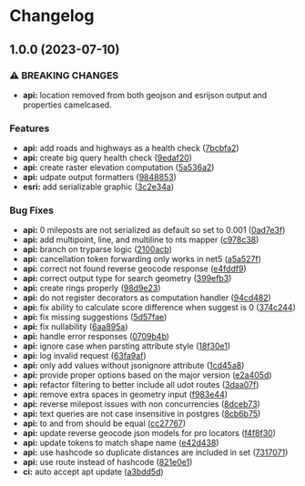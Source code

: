 # Changelog

## 1.0.0 (2023-07-10)


### ⚠ BREAKING CHANGES

* **api:** location removed from both geojson and esrijson output and properties camelcased.

### Features

* **api:** add roads and highways as a health check ([7bcbfa2](https://github.com/agrc/api.mapserv.utah.gov/commit/7bcbfa22e8d7492260aab4e24674e2d6dac81443))
* **api:** create big query health check ([9edaf20](https://github.com/agrc/api.mapserv.utah.gov/commit/9edaf2032d1ab52aaf5fde43264752aa9884ee80))
* **api:** create raster elevation computation ([5a536a2](https://github.com/agrc/api.mapserv.utah.gov/commit/5a536a28eaa36ebad16febc7975ef8732be1bc7c))
* **api:** udpate output formatters ([9848853](https://github.com/agrc/api.mapserv.utah.gov/commit/9848853cf9d6b1fdfc52c44a9663882bdd4de493))
* **esri:** add serializable graphic ([3c2e34a](https://github.com/agrc/api.mapserv.utah.gov/commit/3c2e34a76e1ca06c1c1c9c25c6ccb13d62fc3f4a))


### Bug Fixes

* **api:** 0 mileposts are not serialized as default so set to 0.001 ([0ad7e3f](https://github.com/agrc/api.mapserv.utah.gov/commit/0ad7e3f4ae11283afd84716479ef63ced3fb8c2b))
* **api:** add multipoint, line, and multiline to nts mapper ([c978c38](https://github.com/agrc/api.mapserv.utah.gov/commit/c978c38c20167a2107f182d0d3a8a438500b001b))
* **api:** branch on tryparse logic ([2100acb](https://github.com/agrc/api.mapserv.utah.gov/commit/2100acb34de8fffe08b0422de5099d2ab559d5b5))
* **api:** cancellation token forwarding only works in net5 ([a5a527f](https://github.com/agrc/api.mapserv.utah.gov/commit/a5a527f08fb06e59f900b7e4f224f6f75be12899))
* **api:** correct not found reverse geocode response ([e4fddf9](https://github.com/agrc/api.mapserv.utah.gov/commit/e4fddf9ff3be553115d41cbf8cace9ff56589031))
* **api:** correct output type for search geometry ([399efb3](https://github.com/agrc/api.mapserv.utah.gov/commit/399efb3652eef8665d6871a92512f0e58a0e8231))
* **api:** create rings properly ([98d9e23](https://github.com/agrc/api.mapserv.utah.gov/commit/98d9e2398964e6af6c8255179883e7ebcbfda8d6))
* **api:** do not register decorators as computation handler ([94cd482](https://github.com/agrc/api.mapserv.utah.gov/commit/94cd482ee96b6628afcef385e07f78ae36c3f489))
* **api:** fix ability to calculate score difference when suggest is 0 ([374c244](https://github.com/agrc/api.mapserv.utah.gov/commit/374c244ec1c90560d509a64f8d4dfe6b810cc84b))
* **api:** fix missing suggestions ([5d57fae](https://github.com/agrc/api.mapserv.utah.gov/commit/5d57faef1198af68ecab68ef1802fc0b84128463))
* **api:** fix nullability ([6aa895a](https://github.com/agrc/api.mapserv.utah.gov/commit/6aa895af5ae22e1c003abd39683e7649804aac71))
* **api:** handle error responses ([0709b4b](https://github.com/agrc/api.mapserv.utah.gov/commit/0709b4badf73364ec07c5b59ea104ea697a05940))
* **api:** ignore case when parsting attribute style ([18f30e1](https://github.com/agrc/api.mapserv.utah.gov/commit/18f30e1a2d41cc852788d91d1864a1f246df2451))
* **api:** log invalid request ([63fa9af](https://github.com/agrc/api.mapserv.utah.gov/commit/63fa9af29e58ed4342b241dadf08f19861617ddf))
* **api:** only add values without jsonignore attribute ([1cd45a8](https://github.com/agrc/api.mapserv.utah.gov/commit/1cd45a815a9a4ace7bd6348e24a7f4d6c42c1ef7))
* **api:** provide proper options based on the major version ([e2a405d](https://github.com/agrc/api.mapserv.utah.gov/commit/e2a405dcfe63125df82d176cb2052b86d208581e))
* **api:** refactor filtering to better include all udot routes ([3daa07f](https://github.com/agrc/api.mapserv.utah.gov/commit/3daa07fe4d777e5e88bc7f22a8bffb42d437d503))
* **api:** remove extra spaces in geometry input ([f983e44](https://github.com/agrc/api.mapserv.utah.gov/commit/f983e4418a6043dcbad12baa82cef0451ef33553))
* **api:** reverse milepost issues with non concurrencies ([8dceb73](https://github.com/agrc/api.mapserv.utah.gov/commit/8dceb731fb9d5f38b3241957770d25fd486ee9b9))
* **api:** text queries are not case insensitive in postgres ([8cb6b75](https://github.com/agrc/api.mapserv.utah.gov/commit/8cb6b75635f792afba6a3f50a5e15b0fb00904a5))
* **api:** to and from should be equal ([cc27767](https://github.com/agrc/api.mapserv.utah.gov/commit/cc27767dd2f29ef08ecb9f7a2a7b33f3c02c3ea1))
* **api:** update reverse geocode json models for pro locators ([f4f8f30](https://github.com/agrc/api.mapserv.utah.gov/commit/f4f8f30e3ad8ad385b120d87c3f96a74ddc0d795))
* **api:** update tokens to match shape name ([e42d438](https://github.com/agrc/api.mapserv.utah.gov/commit/e42d438bf64b7381da9cbe64b4dec220398b200c))
* **api:** use hashcode so duplicate distances are included in set ([7317071](https://github.com/agrc/api.mapserv.utah.gov/commit/73170717a042c92c6b93d0ad2b1328f04731b45e))
* **api:** use route instead of hashcode ([821e0e1](https://github.com/agrc/api.mapserv.utah.gov/commit/821e0e10c10b1a463faf815a8d36598b515381df))
* **ci:** auto accept apt update ([a3bdd5d](https://github.com/agrc/api.mapserv.utah.gov/commit/a3bdd5d52acde97a0ce290142bd730269eb35f31))
